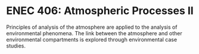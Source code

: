 # ENEC 406: Atmospheric Processes II

Principles of analysis of the atmosphere are applied to the analysis of environmental phenomena. The link between the atmosphere and other environmental compartments is explored through environmental case studies.